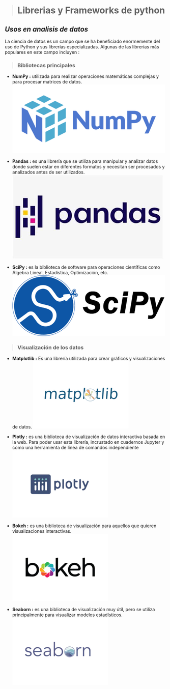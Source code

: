 ># Librerias y Frameworks de python 
## *Usos en analisis de datos*
La ciencia de datos es un campo que se ha beneficiado enormemente del uso de Python y sus librerías especializadas.
Algunas de las librerías más populares en este campo incluyen : 

>### **Bibliotecas principales** 

- **NumPy :** utilizada para realizar operaciones matemáticas complejas y para procesar matrices de datos. 
![Alt text](image.png)
- **Pandas :** es una librería que se utiliza para manipular y analizar datos donde suelen estar en diferentes formatos y necesitan ser procesados y analizados antes de ser utilizados.
![Alt text](image-4.png)

- **SciPy :** es la biblioteca de software para operaciones científicas como Álgebra Lineal, Estadística, Optimización, etc. 
![Alt text](image-2.png)

> ### **Visualización de los datos**
- **Matplotlib :** Es una librería utilizada para crear gráficos y visualizaciones de datos.
![Alt text](image-5.png)

- **Plotly :** es una biblioteca de visualización de datos interactiva basada en la web. Para poder usar esta librería, incrustado en cuadernos Jupyter y como una herramienta de línea de comandos independiente
![Alt text](image-6.png)

- **Bokeh :** es una biblioteca de visualización para aquellos que quieren visualizaciones interactivas.
![Alt text](image-7.png)

- **Seaborn :** es una biblioteca de visualización muy útil, pero se utiliza principalmente para visualizar modelos estadísticos.
![Alt text](image-8.png)

